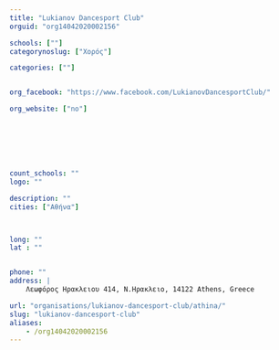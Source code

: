 ```yaml
---
title: "Lukianov Dancesport Club"
orguid: "org14042020002156"

schools: [""]
categorynoslug: ["Χορός"]

categories: [""]


org_facebook: "https://www.facebook.com/LukianovDancesportClub/"

org_website: ["no"]







count_schools: ""
logo: ""

description: ""
cities: ["Αθήνα"]



long: ""
lat : ""


phone: ""
address: |
    Λεωφόρος Ηρακλειου 414, Ν.Ηρακλειο, 14122 Athens, Greece

url: "organisations/lukianov-dancesport-club/athina/"
slug: "lukianov-dancesport-club"
aliases:
    - /org14042020002156
---
```



